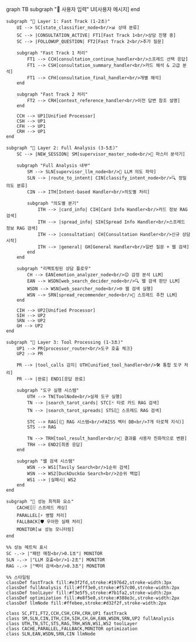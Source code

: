 graph TB
    subgraph "📱 사용자 입력"
        UI[사용자 메시지]
    end
    
    subgraph "🚀 Layer 1: Fast Track (1-2초)"
        UI --> SC[state_classifier_node<br/>📊 상태 분류]
        SC --> |CONSULTATION_ACTIVE| FT1[Fast Track 1<br/>상담 진행 중]
        SC --> |FOLLOWUP_QUESTION| FT2[Fast Track 2<br/>추가 질문]
        
        subgraph "Fast Track 1 처리"
            FT1 --> CCH[consultation_continue_handler<br/>스프레드 선택 응답]
            FT1 --> CSH[consultation_summary_handler<br/>카드 해석 & 고급 분석]
            FT1 --> CFH[consultation_final_handler<br/>개별 해석]
        end
        
        subgraph "Fast Track 2 처리"
            FT2 --> CRH[context_reference_handler<br/>이전 답변 참조 설명]
        end
        
        CCH --> UP1[Unified Processor]
        CSH --> UP1
        CFH --> UP1
        CRH --> UP1
    end
    
    subgraph "🧠 Layer 2: Full Analysis (3-5초)"
        SC --> |NEW_SESSION| SM[supervisor_master_node<br/>🎯 마스터 분석기]
        
        subgraph "Full Analysis 내부"
            SM --> SLN[supervisor_llm_node<br/>🤖 LLM 의도 파악]
            SLN --> |route_to_intent| CIN[classify_intent_node<br/>🔍 정밀 의도 분류]
            CIN --> ITH[Intent-based Handler<br/>의도별 처리]
            
            subgraph "의도별 분기"
                ITH --> |card_info| CIH[Card Info Handler<br/>카드 정보 RAG 검색]
                ITH --> |spread_info| SIH[Spread Info Handler<br/>스프레드 정보 RAG 검색]
                ITH --> |consultation| CH[Consultation Handler<br/>신규 상담 시작]
                ITH --> |general| GH[General Handler<br/>일반 질문 + 웹 검색]
            end
        end
        
        subgraph "리팩토링된 상담 플로우"
            CH --> EAN[emotion_analyzer_node<br/>😊 감정 분석 LLM]
            EAN --> WSDN[web_search_decider_node<br/>🔍 웹 검색 판단 LLM]
            WSDN --> WSN[web_searcher_node<br/>🌐 웹 검색 실행]
            WSN --> SRN[spread_recommender_node<br/>🎯 스프레드 추천 LLM]
        end
        
        CIH --> UP2[Unified Processor]
        SIH --> UP2
        SRN --> UP2
        GH --> UP2
    end
    
    subgraph "🔧 Layer 3: Tool Processing (1-3초)"
        UP1 --> PR{processor_router<br/>도구 호출 체크}
        UP2 --> PR
        
        PR --> |tool_calls 감지| UTH[unified_tool_handler<br/>🛠️ 통합 도구 처리]
        PR --> |완료| END1[응답 완료]
        
        subgraph "도구 실행 시스템"
            UTH --> TN[ToolNode<br/>실제 도구 실행]
            TN --> |search_tarot_cards| STC[🃏 타로 카드 RAG 검색]
            TN --> |search_tarot_spreads| STS[🔮 스프레드 RAG 검색]
            
            STC --> RAG[(🧠 RAG 시스템<br/>FAISS 벡터 DB<br/>7개 타로책 지식)]
            STS --> RAG
            
            TN --> TRH[tool_result_handler<br/>📝 결과를 사용자 친화적으로 변환]
            TRH --> END2[최종 응답]
        end
        
        subgraph "웹 검색 시스템"
            WSN --> WS1[Tavily Search<br/>1순위 검색]
            WSN --> WS2[DuckDuckGo Search<br/>2순위 백업]
            WS1 --> |실패시| WS2
        end
    end
    
    subgraph "🎨 성능 최적화 요소"
        CACHE[🗄️ 스프레드 캐싱]
        PARALLEL[⚡ 병렬 처리]
        FALLBACK[🛡️ 우아한 실패 처리]
        MONITOR[📊 성능 모니터링]
    end
    
    %% 성능 메트릭 표시
    SC -.-> |"패턴 매칭<br/>0.1초"| MONITOR
    SLN -.-> |"LLM 호출<br/>1-2초"| MONITOR
    RAG -.-> |"벡터 검색<br/>0.3초"| MONITOR
    
    %% 스타일링
    classDef fastTrack fill:#e3f2fd,stroke:#1976d2,stroke-width:3px
    classDef fullAnalysis fill:#fff3e0,stroke:#f57c00,stroke-width:2px
    classDef toolLayer fill:#f3e5f5,stroke:#7b1fa2,stroke-width:2px
    classDef optimization fill:#e8f5e8,stroke:#388e3c,stroke-width:2px
    classDef llmNode fill:#ffebee,stroke:#d32f2f,stroke-width:2px
    
    class SC,FT1,FT2,CCH,CSH,CFH,CRH,UP1 fastTrack
    class SM,SLN,CIN,ITH,CIH,SIH,CH,GH,EAN,WSDN,SRN,UP2 fullAnalysis
    class UTH,TN,STC,STS,RAG,TRH,WSN,WS1,WS2 toolLayer
    class CACHE,PARALLEL,FALLBACK,MONITOR optimization
    class SLN,EAN,WSDN,SRN,CIN llmNode